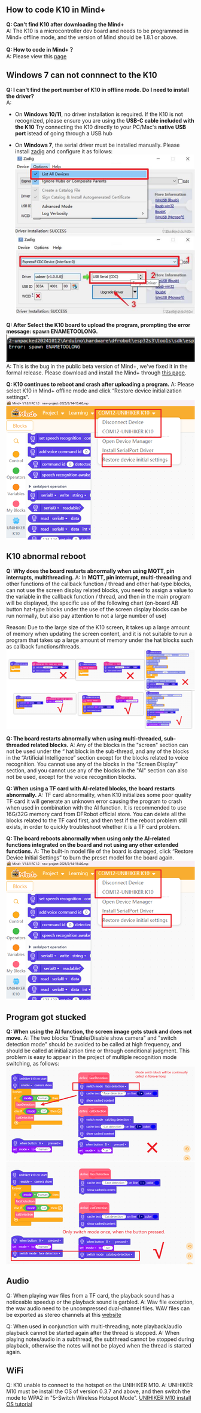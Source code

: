 ## **How to code K10 in Mind+**
**Q: Can't find K10 after downloading the Mind+**<br/>
A: The K10 is a microcontroller dev board and needs to be programmed in Mind+ offline mode, and the version of Mind should be 1.8.1 or above.

**Q: How to code in Mind+？**<br/>
A: Please view this [page](https://www.unihiker.com/wiki/K10/GettingStarted/gettingstarted_mindplus/)


## **Windows 7 can not connnect to the K10**
**Q: I can't find the port number of K10 in offline mode. Do I need to install the driver?**<br/>
A: 

- On **Windows 10/11**, no driver installation is required.
    If the K10 is not recognized, please ensure you are using the **USB-C cable included with the K10**
    Try connecting the K10 directly to your PC/Mac's **native USB port** istead of going through a USB hub

- On **Windows 7**, the serial driver must be installed manually.
    Please install [zadig](https://zadig.akeo.ie/) and configure it as follows:
![image.png](img/faq/faq3.png) 
![image.png](img/faq/faq4.png) 

**Q: After Select the K10 board to upload the program, prompting the error message: spawn ENAMETOOLONG.**<br/>
![image.png](img/faq/faq1.png) 
A: This is the bug in the public beta version of Mind+, we've fixed it in the formal release. Please download and install the Mind+ through [this page](https://www.unihiker.com/wiki/K10/GettingStarted/gettingstarted_mindplus/).

**Q: K10 continues to reboot and crash after uploading a program.**
A: Please select K10 in Mind+ offline mode and click “Restore device initialization settings”.
![image.png](img/faq/faq5.png) 



## **K10 abnormal reboot**
**Q: Why does the board restarts abnormally when using MQTT, pin interrupts, multithreading.**
A: In **MQTT, pin interrupt, multi-threading** and other functions of the callback function / thread and other hat-type blocks, can not use the screen display related blocks, you need to assign a value to the variable in the callback function / thread, and then in the main program will be displayed, the specific use of the following chart (on-board AB button hat-type blocks under the use of the screen display blocks can be run normally, but also pay attention to not a large number of use)<br/>

Reason: Due to the large size of the K10 screen, it takes up a large amount of memory when updating the screen content, and it is not suitable to run a program that takes up a large amount of memory under the hat blocks such as callback functions/threads.
![image.png](img/faq/faq6.png)

**Q: The board restarts abnormally when using multi-threaded, sub-threaded related blocks.**
A: Any of the blocks in the "screen" section can not be used under the “ hat block in the sub-thread, and any of the blocks in the “Artificial Intelligence” section except for the blocks related to voice recognition. You cannot use any of the blocks in the “Screen Display” section, and you cannot use any of the blocks in the "AI" section can also not be used, except for the voice recognition blocks.

**Q: When using a TF card with AI-related blocks, the board restarts abnormally.**
A: TF card abnormality, when K10 initializes some poor quality TF card it will generate an unknown error causing the program to crash when used in combination with the AI function. It is recommended to use 16G/32G memory card from DFRobot official store. You can delete all the blocks related to the TF card first, and then test if the reboot problem still exists, in order to quickly troubleshoot whether it is a TF card problem.

**Q: The board reboots abnormally when using only the AI-related functions integrated on the board and not using any other extended functions.**
A: The built-in model file of the board is damaged, click “Restore Device Initial Settings” to burn the preset model for the board again.
![image.png](img/faq/faq5.png) 

## **Program got stucked**
**Q: When using the AI function, the screen image gets stuck and does not move.**
A: The two blocks "Enable/Disable show camera" and "switch detection mode" should be avoided to be called at high frequency, and should be called at initialization time or through conditional judgment. This problem is easy to appear in the project of multiple recognition mode switching, as follows:
![image.png](img/faq/faq7.png) 
![image.png](img/faq/faq8.png) 


## **Audio**
Q: When playing wav files from a TF card, the playback sound has a noticeable speedup or the playback sound is garbled.
A: Wav file exception, the wav audio need to be uncompressed dual-channel files.
WAV files can be exported as stereo channels at this [website](https://cloudconvert.com/mp3-to-wav)

Q: When used in conjunction with multi-threading, note playback/audio playback cannot be started again after the thread is stopped.
A: When playing notes/audio in a subthread, the subthread cannot be stopped during playback, otherwise the notes will not be played when the thread is started again.

## **WiFi**
Q: K10 unable to connect to the hotspot on the UNIHIKER M10.
A: UNIHIKER M10 must be install the OS of version 0.3.7 and above, and then switch the mode to WPA2 in "5-Switch Wireless Hotspot Mode".
[UNIHIKER M10 install OS tutorial](https://www.unihiker.com/wiki/SystemAndConfiguration/UnihikerOS/)


